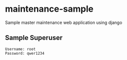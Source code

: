 # maintenance-sample
Sample master maintenance web application using django


## Sample Superuser
```
Username: root
Password: qwer1234
```
